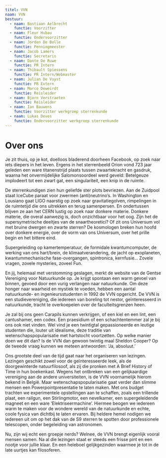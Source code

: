 ```yaml
---
titel: VVN
naam: VVN
bestuur:
  - naam: Bastiaan Aelbrecht
    functie: Voorzitter
  - naam: Fleur Hubau
    functie: Ondervoorzitter
  - naam: Jorden De Bolle
    functie: Penningmeester
  - naam: Jacob Lamers
    functie: Secretaris
  - naam: Dante De Ruwe
    functie: PR Intern
  - naam: Thibault Spiessens
    functie: PR Intern/Webmaster
  - naam: Julian De Vuyst
    functie: PR Extern
  - naam: Marco Deweirdt
    functie: Reisleider
  - naam: Bjorn Verstraeten
    functie: Reisleider
  - naam: Ian Bauwens
    functie: Voorzitter werkgroep sterrenkunde
  - naam: Lukas Devos
    functie: Ondervoorzitter werkgroep sterrenkunde
---
```


# Over ons

Je zit thuis, op je kot, doelloos bladerend doorheen Facebook, op zoek naar iets diepers in het leven. Ergens in het sterrenbeeld Orion vond 723 jaar geleden een ware titanenstrijd plaats tussen zwaartekracht en gasdruk, waarna het onvermijdelijke Salomonsoordeel werd geveld: Betelgeuze implodeert tot een zwart gat, een singulariteit, een knip in de ruimte.

De sterrenkundigen zien hun geliefde ster plots bevriezen. Aan de Zuidpool staat IceCube paraat voor zwermen (anti)neutrino’s. In Washington en Lousiano gaat LIGO naarstig op zoek naar gravitatiegolven, rimpelingen in de ruimtetijd die ons uitrekken en terug samenpersen. En ondertussen blijven ze aan het CERN lustig op zoek naar donkere materie. Donkere materie, die overal aanwezig is, doch onzichtbaar voor het oog. Zijn het de supersymetrische deeltjes van de snaartheoretici? Of zit ons Universum vol met bruine dwergen en zwarte sterren? De kosmologen breken hun hoofd over donkere energie, over de vorm van ons Universum, over het prille begin en het bittere eind.

Supergeleiding op kamertemperatuur, de formidale kwantumcomputer, de werking van ons hart/brein, de klimaatverandering, de jacht op exoplaneten, kwantummechanische fase-overgangen, spintronica, kernfusie… Zovele vragen, zovele mysteries, zoveel Fun.

 

En jij, helemaal met verstomming geslagen, merkt de website van de Gentse Vereniging voor Natuurkunde op. Je krijgt spontaan een warm gevoel van binnen, gevoed door een vurig verlangen naar natuurkunde. Om deze honger naar waarheid en mystiek te voeden, hebben een aantal natuurkunde- en ingenieursstudenten in 1992 de VVN opgericht. De VVN is een studievereniging, die iedereen van boreling tot nestor, geïnteresseerd in natuurkunde, tracht te overkoepelen over de faculteitsgrenzen heen.

Je zal bij ons geen Carapils kunnen verkrijgen, of een kiel en een lint, een cantushamer, een codex. Een praesidium of een schachtentemmer zal je bij ons ook niet vinden. Wel vind je een twintigtal gepassioneerde en leutige studenten die, louter uit idealisme, deze traditie van wetenschapspopularisatie met hartstocht voortzetten. Op welke manier doen we dit dan? Is de VVN dan gewoon twintig maal Sheldon Cooper? Op de tweede vraag kunnen we meteen antwoorden: ‘Ja, absoluut.’

Ons grootste deel van de tijd gaat naar het organiseren van lezingen. Lezingen geschikt zowel voor de geïnteresseerde leek, als de doorgewinterde natuurfilosoof, als zij die pronken met A Brief History of Time in hun boekenkast. Wegens het ontbreken van een gelijkaardige vereniging aan de andere universiteiten, is de VVN voornamelijk hierom bekend in België. Maar wetenschapspopularisatie gaat verder dan slimme mensen een Powerpointpresentatie te laten maken. Met ons budget trachten we experimentele opstellingen aan te schaffen, zoals een trillende plaat, een railgun, een Stirlingmotor, een nevelkamer, een supergeleidende magneet en een ware ‘Elektriseermachine’. Hiermee beogen we iedereen warm te maken voor de wondere wereld van de natuurkunde en echte, coole fysica van dichtbij te laten ervaren. Bij heldere hemel nodigen we iedereen uit om op het dak van de S9 sterren te spotten door professionele telescopen, onder begeleiding van astronomen.

 

Nu, zijn wij echt een groepje nerds? Welnee, de VVN brengt eigenlijk vooral mensen samen. Na al die lezingen staat er steeds een frisse pint en een nootje voor jullie klaar. En een heleboel gelijkgezinden waarmee je tot in de late uurtjes kan filosoferen.